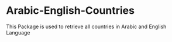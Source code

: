 # Arabic-English-Countries
This Package is used to retrieve all countries in Arabic and English Language
